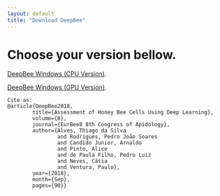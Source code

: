 ```yaml
---
layout: default
title: "Download DeepBee"
---
```



# [](#header-4)Choose your version bellow.


[DeepBee Windows (CPU Version)](https://cloud.ipb.pt/d/aa29c989ab1944aaa222/files/?p=/DeepBee_WIN_CPU.rar&dl=1).


[DeepBee Windows (GPU Version)](https://drive.google.com/open?id=1MALwO7H89ud9wlY9D5oEMxO4MMxm0bLK).



```
Cite as:
@article{DeepBee2018, 
        title={Assessment of Honey Bee Cells Using Deep Learning}, 
        volume={8}, 
        journal={EurBee8 8th Congress of Apidology}, 
        author={Alves, Thiago da Silva 
                and Rodrigues, Pedro João Soares 
                and Candido Junior, Arnaldo 
                and Pinto, Alice 
                and de Paula Filho, Pedro Luiz 
                and Neves, Cátia 
                and Ventura, Paulo}, 
        year={2018}, 
        month={Sep}, 
        pages={90}}
```
